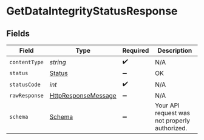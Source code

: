 # GetDataIntegrityStatusResponse


## Fields

| Field                                                                                                                | Type                                                                                                                 | Required                                                                                                             | Description                                                                                                          |
| -------------------------------------------------------------------------------------------------------------------- | -------------------------------------------------------------------------------------------------------------------- | -------------------------------------------------------------------------------------------------------------------- | -------------------------------------------------------------------------------------------------------------------- |
| `contentType`                                                                                                        | *string*                                                                                                             | :heavy_check_mark:                                                                                                   | N/A                                                                                                                  |
| `status`                                                                                                             | [Status](../../Models/Shared/Status.md)                                                                              | :heavy_minus_sign:                                                                                                   | OK                                                                                                                   |
| `statusCode`                                                                                                         | *int*                                                                                                                | :heavy_check_mark:                                                                                                   | N/A                                                                                                                  |
| `rawResponse`                                                                                                        | [HttpResponseMessage](https://learn.microsoft.com/en-us/dotnet/api/system.net.http.httpresponsemessage?view=net-5.0) | :heavy_minus_sign:                                                                                                   | N/A                                                                                                                  |
| `schema`                                                                                                             | [Schema](../../Models/Shared/Schema.md)                                                                              | :heavy_minus_sign:                                                                                                   | Your API request was not properly authorized.                                                                        |